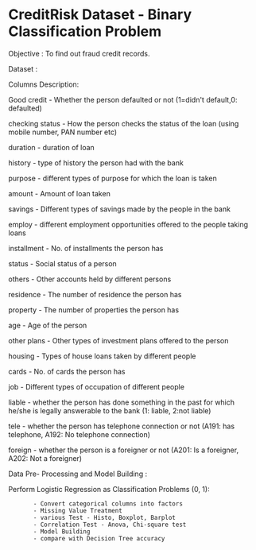 # CreditRisk Dataset - Binary Classification Problem 

Objective : To find out fraud credit records.

Dataset :

Columns	Description:



Good credit	    -                     Whether the person defaulted or not (1=didn't default,0: defaulted)

checking status	 -                    How the person checks the status of the loan (using mobile number, PAN number etc)

duration	-                           duration of loan 

history	 -                            type of history the person had with the bank

purpose	 -                            different types of purpose for which the loan is taken

amount  -                           	Amount of loan taken

savings -                           	Different types of savings made by the people in the bank

employ	-                             different employment opportunities offered to the people taking loans

installment -                       	No. of installments the person has

status	 -                            Social status of a person

others	-                             Other accounts held by different persons

residence	 -                          The number of residence the person has

property	-                           The number of properties the person has

age	-                                 Age of the person

other plans	-                         Other types of investment plans offered to the person

housing	 -                            Types of house loans taken by different people

cards  -                             	No. of cards the person has

job	 -                                Different types of occupation of different people

liable -                            	whether the person has done something in the past for which he/she is legally answerable to the bank (1: liable, 2:not liable) 

tele	-                               whether the person has telephone connection or not (A191: has telephone, A192: No telephone connection)

foreign	-                             whether the person is a foreigner or not (A201: Is a foreigner, A202: Not a foreigner)


Data Pre- Processing and Model Building :

  Perform Logistic Regression as Classification Problems (0, 1):
  
           - Convert categorical columns into factors
           - Missing Value Treatment 
           - various Test - Histo, Boxplot, Barplot
           - Correlation Test - Anova, Chi-square test
           - Model Building 
           - compare with Decision Tree accuracy 
           
           
  

